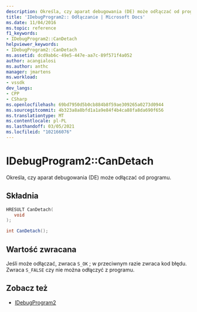 ```yaml
---
description: Określa, czy aparat debugowania (DE) może odłączać od programu.
title: 'IDebugProgram2:: Odłączanie | Microsoft Docs'
ms.date: 11/04/2016
ms.topic: reference
f1_keywords:
- IDebugProgram2::CanDetach
helpviewer_keywords:
- IDebugProgram2::CanDetach
ms.assetid: dcd9ab6c-49e5-447e-aa7c-89f571f4a052
author: acangialosi
ms.author: anthc
manager: jmartens
ms.workload:
- vssdk
dev_langs:
- CPP
- CSharp
ms.openlocfilehash: 69bd7950d5b0cb884b8f59ae309265a0273d0944
ms.sourcegitcommit: 4b323a8a8bfd1a1a9e84f4b4ca88fa8da690f656
ms.translationtype: MT
ms.contentlocale: pl-PL
ms.lasthandoff: 03/05/2021
ms.locfileid: "102166076"
---
```

# <a name="idebugprogram2candetach"></a>IDebugProgram2::CanDetach
Określa, czy aparat debugowania (DE) może odłączać od programu.

## <a name="syntax"></a>Składnia

```cpp
HRESULT CanDetach(
   void
);
```

```csharp
int CanDetach();
```

## <a name="return-value"></a>Wartość zwracana
 Jeśli może odłączać, zwraca `S_OK` ; w przeciwnym razie zwraca kod błędu. Zwraca `S_FALSE` czy nie można odłączyć z programu.

## <a name="see-also"></a>Zobacz też
- [IDebugProgram2](../../../extensibility/debugger/reference/idebugprogram2.md)
